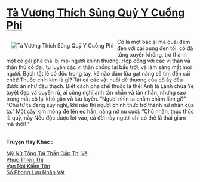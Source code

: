 <a href="https://truyenwiki.net/ta-vuong-thich-sung-quy-y-cuong-phi.35783/" title="Tà Vương Thích Sủng Quỷ Y Cuồng Phi"><h1>Tà Vương Thích Sủng Quỷ Y Cuồng Phi</h1></a><div style="display:table"><img align="right" style="float: left; padding: 10px;" src="https://truyenwiki.net/a/img/str/src/35783.jpg" alt="Tà Vương Thích Sủng Quỷ Y Cuồng Phi">Cô là một bác sĩ ma quái đêm đen với cái bụng đen tối, cô đã từng xuyên không, trở thành một cô gái phế thải bị mọi người khinh thường. Hợp đồng với các vị thần và thần thú cổ đại, tu luyện các vị thần chống lại bầu trời, và làm sáng mắt mọi người. Bạch tật lê có độc trong tay, kẻ nào dám lừa gạt nàng sẽ tìm đến cái chết! Thuốc chín kim là gì? Tất cả các vật nuôi dễ thương của cô ấy đều được ăn như đậu thạch. Biết cách pha chế thuốc là thế! Anh là Lãnh chúa Ye tuyệt đẹp và quyến rũ, ai cũng nghĩ anh tàn nhẫn và tàn nhẫn, nhưng sao trong mắt cô lại khó gần và lưu luyến. “Ngươi nhìn ta chằm chằm làm gì?” “Chủ tử ta đang suy nghĩ, khi nào thì ngươi chính thức trở thành nữ nhân của ta.” Một cây kim mỏng đè lên eo hắn, nàng nở nụ cười: “Chủ nhân, thúc thúc là quỷ, này Nếu độc dược lọt vào, cả đời này ngươi chỉ có thể là thái giám mà thôi! "</div><p><br><b>Truyện Hay Khác :</b></p><a href="https://truyenwiki.net/my-nu-tong-tai-than-cap-thi-ve.36546/" alt="Mỹ Nữ Tổng Tài Thần Cấp Thị Vệ">Mỹ Nữ Tổng Tài Thần Cấp Thị Vệ</a><br/><a href="https://sangtacviet.wordpress.com/2020/10/22/phuc-thien-thi/" alt="Phục Thiên Thị">Phục Thiên Thị</a><br/><a href="https://sangtacviet.wordpress.com/2020/10/22/van-noi-kiem-ton/" alt="Vạn Nói Kiếm Tôn">Vạn Nói Kiếm Tôn</a><br/><a href="https://github.com/nownovels/wikidich/tree/master/truyenhay/35114" alt="Số Phong Lưu Nhân Vật">Số Phong Lưu Nhân Vật</a><br/>